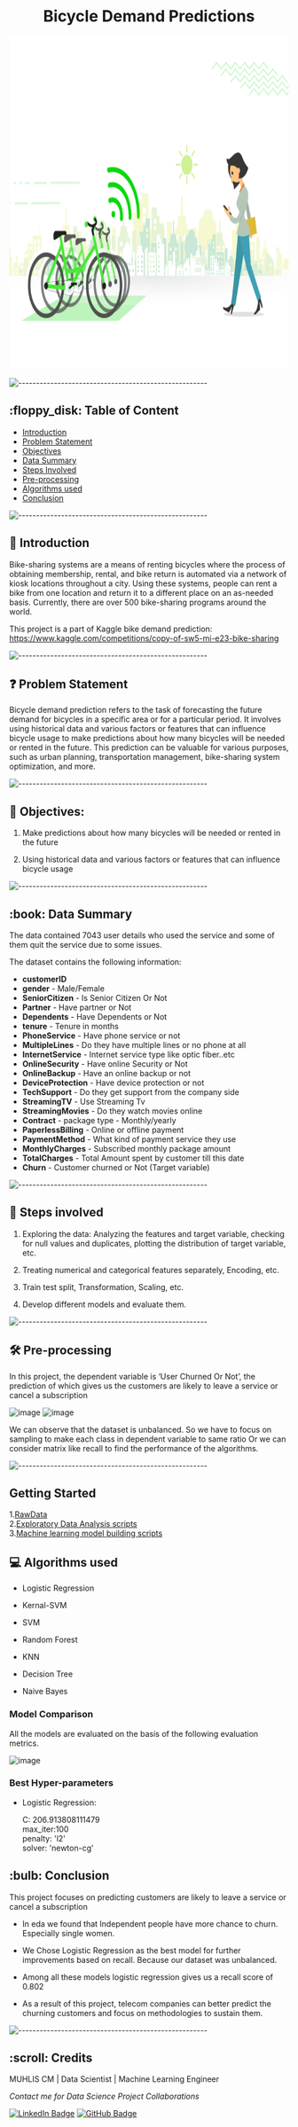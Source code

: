 <h1 align="center"> Bicycle Demand Predictions</h1>

<p align="center"> 
<img src="images/bike_sharing.jpg" height="600px" width="900px">
</p>

<p> </p>

![-----------------------------------------------------](https://raw.githubusercontent.com/andreasbm/readme/master/assets/lines/rainbow.png)

<h2> :floppy_disk: Table of Content</h2>

 
  * [Introduction](#Introduction)
  * [Problem Statement](#Problem-Statement)
  * [Objectives](#Objectives)
  * [Data Summary](#Data-Summary)
  * [Steps Involved](#Steps-Involved)
  * [Pre-processing](#Pre-processing)
  * [Algorithms used](#Algorithms-used)
  * [Conclusion](#Conclusion)


![-----------------------------------------------------](https://raw.githubusercontent.com/andreasbm/readme/master/assets/lines/rainbow.png)


<h2> 📄 Introduction</h2>
Bike-sharing systems are a means of renting bicycles where the process of obtaining membership, rental, and bike return is automated via a network of kiosk locations throughout a city. Using these systems, people can rent a bike from one location and return it to a different place on an as-needed basis. Currently, there are over 500 bike-sharing programs around the world.

This project is a part of Kaggle bike demand prediction: https://www.kaggle.com/competitions/copy-of-sw5-mi-e23-bike-sharing



![-----------------------------------------------------](https://raw.githubusercontent.com/andreasbm/readme/master/assets/lines/rainbow.png)


<h2> ❓ Problem Statement</h2>

Bicycle demand prediction refers to the task of forecasting the future demand for bicycles in a specific area or for a particular period. It involves using historical data and various factors or features that can influence bicycle usage to make predictions about how many bicycles will be needed or rented in the future. This prediction can be valuable for various purposes, such as urban planning, transportation management, bike-sharing system optimization, and more.


![-----------------------------------------------------](https://raw.githubusercontent.com/andreasbm/readme/master/assets/lines/rainbow.png)

<h2> 🎯 Objectives: </h2>

1. Make predictions about how many bicycles will be needed or rented in the future

2. Using historical data and various factors or features that can influence bicycle usage

![-----------------------------------------------------](https://raw.githubusercontent.com/andreasbm/readme/master/assets/lines/rainbow.png)

<h2> :book: Data Summary </h2>

The data contained 7043 user details who used the service and some of them quit the service due to some issues.

The dataset contains the following information:

* **customerID**
* **gender** - Male/Female
* **SeniorCitizen** - Is Senior Citizen Or Not
* **Partner** - Have partner or Not
* **Dependents** - Have Dependents or Not
* **tenure** - Tenure in months
* **PhoneService** - Have phone service or not
* **MultipleLines** - Do they have multiple lines or no phone at all
* **InternetService** - Internet service type like optic fiber..etc
* **OnlineSecurity** - Have online Security or Not
* **OnlineBackup** - Have an online backup or not
* **DeviceProtection** - Have device protection or not
* **TechSupport** - Do they get support from the company side
* **StreamingTV** - Use Streaming Tv
* 	**StreamingMovies** - Do they watch movies online
* 	**Contract** - package type - Monthly/yearly
* 	**PaperlessBilling** - Online or offline payment
* 	**PaymentMethod** - What kind of payment service they use
* 	**MonthlyCharges** - Subscribed monthly package amount
* 	**TotalCharges** - Total Amount spent by customer till this date
* 	**Churn** - Customer churned or Not (Target variable)


![-----------------------------------------------------](https://raw.githubusercontent.com/andreasbm/readme/master/assets/lines/rainbow.png)

<h2> 📑 Steps involved </h2>

1. Exploring the data: Analyzing the features and target variable, checking for null values and duplicates, plotting the distribution of target variable, etc.

2. Treating numerical and categorical features separately, Encoding, etc.

3. Train test split, Transformation, Scaling, etc.

4. Develop different models and evaluate them.

![-----------------------------------------------------](https://raw.githubusercontent.com/andreasbm/readme/master/assets/lines/rainbow.png)

<h2>🛠️ Pre-processing </h2>

In this project, the dependent variable is ‘User Churned Or Not’, the prediction of which gives us the customers are likely to leave a service or cancel a subscription

![image](images/churne_or_not.png)
![image](images/unbalanced.png)


We can observe that the dataset is unbalanced. So we have to focus on sampling to make each class in dependent variable to same ratio Or we can consider matrix like recall to find the performance of the algorithms.

![-----------------------------------------------------](https://raw.githubusercontent.com/andreasbm/readme/master/assets/lines/rainbow.png)

<h2>Getting Started</h2>

1.[RawData](https://github.com/Muhliscm/dsProjects/blob/main/telecome_churn_prediction/Model_building.ipynb) <br>
2.[Exploratory Data Analysis scripts](https://github.com/Muhliscm/dsProjects/blob/main/telecome_churn_prediction/credit_churn_EDA.ipynb)<br>
3.[Machine learning model building scripts](https://github.com/Muhliscm/dsProjects/blob/main/telecome_churn_prediction/Model_building.ipynb)<br>


<h2>💻 Algorithms used</h2>

* Logistic Regression

* Kernal-SVM

* SVM
  
* Random Forest
  
* KNN

* Decision Tree

* Naive Bayes	



<h3> Model Comparison </h3>

All the models are evaluated on the basis of the following evaluation metrics.

![image](images/model_perfomance.png)

<h3> Best Hyper-parameters </h3>

* Logistic Regression:
  
  C: 206.913808111479 <br>
  max_iter:100 <br>
  penalty: 'l2'<br>
  solver: 'newton-cg' <br>

<h2> :bulb: Conclusion</h2>

This project focuses on predicting  customers are likely to leave a service or cancel a subscription

* In eda we found that Independent people have more chance to churn. Especially single women.
 
* We Chose Logistic Regression as the best model for further improvements based on recall. Because our dataset was unbalanced.

* Among all these models logistic regression gives us a recall score of 0.802


* As a result of this project, telecom companies can better predict the churning customers and focus on methodologies to sustain them.
 
![-----------------------------------------------------](https://raw.githubusercontent.com/andreasbm/readme/master/assets/lines/rainbow.png)

<!-- CREDITS -->
<h2 id="credits"> :scroll: Credits</h2>

MUHLIS CM | Data Scientist | Machine Learning Engineer 

<p> <i> Contact me for Data Science Project Collaborations</i></p>

[![LinkedIn Badge](https://img.shields.io/badge/LinkedIn-0077B5?style=for-the-badge&logo=linkedin&logoColor=white)](https://www.linkedin.com/in/muhliscm/)
[![GitHub Badge](https://img.shields.io/badge/GitHub-100000?style=for-the-badge&logo=github&logoColor=white)](https://github.com/Muhliscm)
